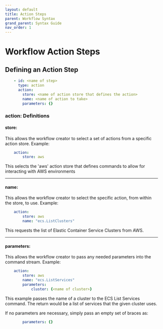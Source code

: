 ```yaml
---
layout: default
title: Action Steps
parent: Workflow Syntax
grand_parent: Syntax Guide
nav_order: 1
---
```


# Workflow Action Steps

## Defining an Action Step

```yaml
    - id: <name of step>
      type: action
      action:
        store: <name of action store that defines the action>
        name: <name of action to take>
        parameters: {}
```

### action: Definitions

#### store:
This allows the workflow creator to select a set of actions from a specific action store.
Example:
```yaml
    action:
        store: aws
```
This selects the 'aws' action store that defines commands to allow for interacting with AWS environments

---
#### name:
This allows the workflow creator to select the specific action, from within the store, to use.
Example:
```yaml
    action:
        store: aws
        name: "ecs.ListClusters"
```
This requests the list of Elastic Container Service Clusters from AWS.

---
#### parameters:
This allows the workflow creator to pass any needed parameters into the command stream.
Example:
```yaml
    action:
        store: aws
        name: "ecs.ListServices"
        parameters:
            cluster: {<name of cluster>}
```
This example passes the name of a cluster to the ECS List Services command.  The return would be a list of services that the given cluster uses.

If no parameters are necessary, simply pass an empty set of braces as:
```yaml
        parameters: {}
```

